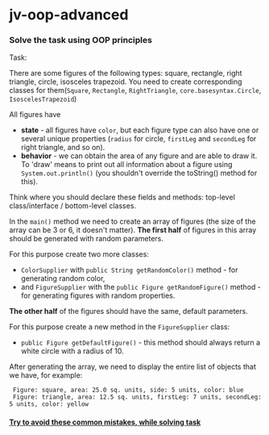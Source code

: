 # jv-oop-advanced

### Solve the task using OOP principles

Task:

There are some figures of the following types: square, rectangle, right triangle, circle, isosceles trapezoid.
You need to create corresponding classes for them(`Square`, `Rectangle`, `RightTriangle`, `core.basesyntax.Circle`, `IsoscelesTrapezoid`)

All figures have 
- **state** - all figures have `color`, but each figure type can also have one or several unique properties (`radius` for circle, `firstLeg` and `secondLeg` for right triangle, and so on).
- **behavior** - we can obtain the area of any figure and are able to draw it. To 'draw' means to print out all information about a figure using `System.out.println()` (you shouldn't override the toString() method for this). 
   
Think where you should declare these fields and methods: top-level class/interface / bottom-level classes.  

In the `main()` method we need to create an array of figures (the size of the array can be 3 or 6, it doesn't matter).
**The first half** of figures in this array should be generated with random parameters. 

For this purpose create two more classes:
- `ColorSupplier` with `public String getRandomColor()` method - for generating random color, 
- and `FigureSupplier` with the `public Figure getRandomFigure()` method - for generating figures with random properties.

**The other half** of the figures should have the same, default parameters. 

For this purpose create a new method in the `FigureSupplier` class:
- `public Figure getDefaultFigure()` - this method should always return a white circle with a radius of 10.

After generating the array, we need to display the entire list of objects that we have, for example:

```
 Figure: square, area: 25.0 sq. units, side: 5 units, color: blue
 Figure: triangle, area: 12.5 sq. units, firstLeg: 7 units, secondLeg: 5 units, color: yellow
```

#### [Try to avoid these common mistakes, while solving task](./checklist.md)
